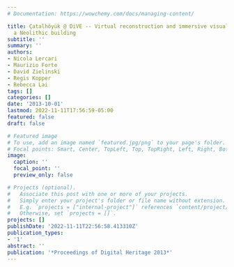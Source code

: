 ```yaml
---
# Documentation: https://wowchemy.com/docs/managing-content/

title: Çatalhöyük @ DiVE -- Virtual reconstruction and immersive visualization of
  a Neolithic building
subtitle: ''
summary: ''
authors:
- Nicola Lercari
- Maurizio Forte
- David Zielinski
- Regis Kopper
- Rebecca Lai
tags: []
categories: []
date: '2013-10-01'
lastmod: 2022-11-11T17:56:59-05:00
featured: false
draft: false

# Featured image
# To use, add an image named `featured.jpg/png` to your page's folder.
# Focal points: Smart, Center, TopLeft, Top, TopRight, Left, Right, BottomLeft, Bottom, BottomRight.
image:
  caption: ''
  focal_point: ''
  preview_only: false

# Projects (optional).
#   Associate this post with one or more of your projects.
#   Simply enter your project's folder or file name without extension.
#   E.g. `projects = ["internal-project"]` references `content/project/deep-learning/index.md`.
#   Otherwise, set `projects = []`.
projects: []
publishDate: '2022-11-11T22:56:58.413310Z'
publication_types:
- '1'
abstract: ''
publication: '*Proceedings of Digital Heritage 2013*'
---
```

